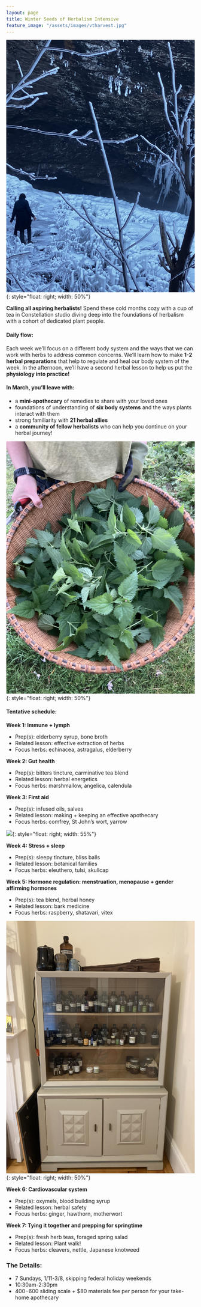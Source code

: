 ```yaml
---
layout: page
title: Winter Seeds of Herbalism Intensive
feature_image: "/assets/images/vtharvest.jpg"
---
```


![](/assets/images/icywalk.jpeg){: style="float: right; width: 50%"}

**Calling all aspiring herbalists!** Spend these cold months cozy with a cup of tea in Constellation studio diving deep into the foundations of herbalism with a cohort of dedicated plant people.

#### Daily flow:
Each week we’ll focus on a different body system and the ways that we can work with herbs to address common concerns. We’ll learn how to make **1-2 herbal preparations** that help to regulate and heal our body system of the week. In the afternoon, we’ll have a second herbal lesson to help us put the **physiology into practice!**


#### In March, you’ll leave with:
- a **mini-apothecary** of remedies to share with your loved ones
- foundations of understanding of **six body systems** and the ways plants interact with them
- strong familiarity with **21 herbal allies**
- a **community of fellow herbalists** who can help you continue on your herbal journey!

![](/assets/images/nettle.jpg){: style="float: right; width: 50%"}

#### Tentative schedule:

**Week 1: Immune + lymph**
- Prep(s): elderberry syrup, bone broth
- Related lesson: effective extraction of herbs
- Focus herbs: echinacea, astragalus, elderberry

**Week 2: Gut health**
- Prep(s): bitters tincture, carminative tea blend
- Related lesson: herbal energetics
- Focus herbs: marshmallow, angelica, calendula

**Week 3: First aid**
- Prep(s): infused oils, salves
- Related lesson: making + keeping an effective apothecary
- Focus herbs: comfrey, St John’s wort, yarrow

![](/assets/images/violet.jpg){: style="float: right; width: 55%"}

**Week 4: Stress + sleep**
- Prep(s): sleepy tincture, bliss balls
- Related lesson: botanical families
- Focus herbs: eleuthero, tulsi, skullcap

**Week 5: Hormone regulation: menstruation, menopause + gender affirming hormones**
- Prep(s): tea blend, herbal honey
- Related lesson: bark medicine
- Focus herbs: raspberry, shatavari, vitex

![](/assets/images/apothecary.jpg){: style="float: right; width: 50%"}

**Week 6: Cardiovascular system**
- Prep(s): oxymels, blood building syrup
- Related lesson: herbal safety
- Focus herbs: ginger, hawthorn, motherwort

**Week 7: Tying it together and prepping for springtime**
- Prep(s): fresh herb teas, foraged spring salad
- Related lesson: Plant walk!
- Focus herbs: cleavers, nettle, Japanese knotweed

### The Details:
- 7 Sundays, 1/11-3/8, skipping federal holiday weekends
- 10:30am-2:30pm
- $400-$600 sliding scale + $80 materials fee per person for your take-home apothecary
